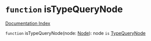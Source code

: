 # `function` isTypeQueryNode

[Documentation Index](../README.md)

`function` isTypeQueryNode(node: [Node](../interface.Node/README.md)): node `is` [TypeQueryNode](../interface.TypeQueryNode/README.md)

